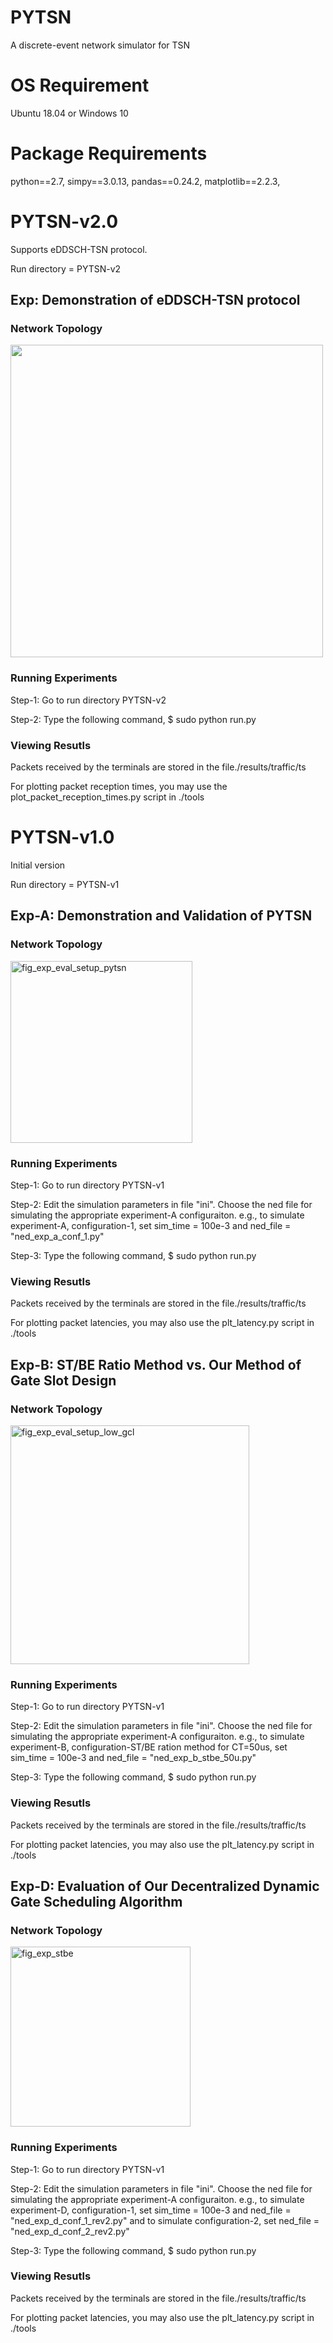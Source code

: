 # PYTSN
A discrete-event network simulator for TSN

# OS Requirement
Ubuntu 18.04 or Windows 10 

# Package Requirements
python==2.7,
simpy==3.0.13,
pandas==0.24.2,
matplotlib==2.2.3,

# PYTSN-v2.0
Supports eDDSCH-TSN protocol.

Run directory = PYTSN-v2

## Exp: Demonstration of eDDSCH-TSN protocol

### Network Topology

<img width="500" alt="" src="https://user-images.githubusercontent.com/48801729/113296718-761bdb00-9317-11eb-9ed2-669b303159fa.png">


### Running Experiments

Step-1: Go to run directory PYTSN-v2

Step-2: Type the following command, $ sudo python run.py

### Viewing Resutls

Packets received by the terminals are stored in the file./results/traffic/ts<terminal-id>
  
For plotting packet reception times, you may use the plot_packet_reception_times.py script in ./tools

# PYTSN-v1.0
Initial version

Run directory = PYTSN-v1

## Exp-A: Demonstration and Validation of PYTSN

### Network Topology

<img width="291" alt="fig_exp_eval_setup_pytsn" src="https://user-images.githubusercontent.com/48801729/93668790-9d623780-faac-11ea-9963-8c09e63df7cb.png">

### Running Experiments

Step-1: Go to run directory PYTSN-v1

Step-2: Edit the simulation parameters in file "ini". Choose the ned file for simulating the appropriate experiment-A configuraiton.
e.g., to simulate experiment-A, configuration-1, set sim_time = 100e-3 and ned_file = "ned_exp_a_conf_1.py"

Step-3: Type the following command, $ sudo python run.py

### Viewing Resutls

Packets received by the terminals are stored in the file./results/traffic/ts<terminal-id>
  
For plotting packet latencies, you may also use the plt_latency.py script in ./tools
  
## Exp-B: ST/BE Ratio Method vs. Our Method of Gate Slot Design

### Network Topology

<img width="382" alt="fig_exp_eval_setup_low_gcl" src="https://user-images.githubusercontent.com/48801729/93668940-e49cf800-faad-11ea-9f62-a37aeacc5ace.png">

### Running Experiments

Step-1: Go to run directory PYTSN-v1

Step-2: Edit the simulation parameters in file "ini". Choose the ned file for simulating the appropriate experiment-A configuraiton.
e.g., to simulate experiment-B, configuration-ST/BE ration method for CT=50us, set sim_time = 100e-3 and ned_file = "ned_exp_b_stbe_50u.py"

Step-3: Type the following command, $ sudo python run.py

### Viewing Resutls

Packets received by the terminals are stored in the file./results/traffic/ts<terminal-id>
  
For plotting packet latencies, you may also use the plt_latency.py script in ./tools

## Exp-D: Evaluation of Our Decentralized Dynamic Gate Scheduling Algorithm

### Network Topology

<img width="288" alt="fig_exp_stbe" src="https://user-images.githubusercontent.com/48801729/102997072-38562c00-454a-11eb-9714-80e919491366.png">

### Running Experiments

Step-1: Go to run directory PYTSN-v1

Step-2: Edit the simulation parameters in file "ini". Choose the ned file for simulating the appropriate experiment-A configuraiton.
e.g., to simulate experiment-D, configuration-1, set sim_time = 100e-3 and ned_file = "ned_exp_d_conf_1_rev2.py" and to simulate configuration-2, set ned_file = "ned_exp_d_conf_2_rev2.py"

Step-3: Type the following command, $ sudo python run.py

### Viewing Resutls

Packets received by the terminals are stored in the file./results/traffic/ts<terminal-id>
  
For plotting packet latencies, you may also use the plt_latency.py script in ./tools

